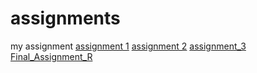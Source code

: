 # assignments
my assignment
[assignment 1](https://github.com/tfurrer98/assignments/blob/master/Assignment_week_2.ipynb)
[assignment 2](https://github.com/tfurrer98/assignments/blob/master/Assignment_week_4%20(1).ipynb)
[assignment_3](https://github.com/tfurrer98/assignments/blob/master/assignment4%20(1).ipynb)
[Final_Assignment_R](https://github.com/tfurrer98/assignments/blob/master/OECD_R_exam.ipynb)

